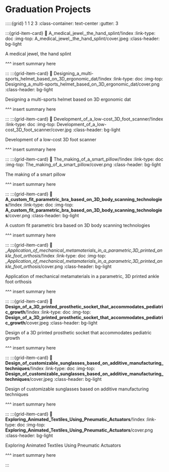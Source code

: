 # Graduation Projects

:::::{grid} 1 1 2 3
:class-container: text-center
:gutter: 3

:::{grid-item-card}
:link: A_medical_jewel,_the_hand_splint/!index
:link-type: doc
:img-top: A_medical_jewel,_the_hand_splint/cover.jpeg
:class-header: bg-light

A medical jewel, the hand splint

^^^
insert summary here

:::
:::{grid-item-card}
:link: Designing_a_multi-sports_helmet_based_on_3D_ergonomic_dat/!index
:link-type: doc
:img-top: Designing_a_multi-sports_helmet_based_on_3D_ergonomic_dat/cover.png
:class-header: bg-light

Designing a multi-sports helmet based on 3D ergonomic dat

^^^
insert summary here

:::
:::{grid-item-card}
:link: Development_of_a_low-cost_3D_foot_scanner/!index
:link-type: doc
:img-top: Development_of_a_low-cost_3D_foot_scanner/cover.jpg
:class-header: bg-light

Development of a low-cost 3D foot scanner

^^^
insert summary here

:::
:::{grid-item-card}
:link: The_making_of_a_smart_pillow/!index
:link-type: doc
:img-top: The_making_of_a_smart_pillow/cover.png
:class-header: bg-light

The making of a smart pillow

^^^
insert summary here

:::
:::{grid-item-card}
:link: __A_custom_fit_parametric_bra_based_on_3D_body_scanning_technologies__/!index
:link-type: doc
:img-top: __A_custom_fit_parametric_bra_based_on_3D_body_scanning_technologies__/cover.png
:class-header: bg-light

  A custom fit parametric bra based on 3D body scanning technologies  

^^^
insert summary here

:::
:::{grid-item-card}
:link: __Application_of_mechanical_metamaterials_in_a_parametric,_3D_printed_ankle_foot_orthosis__/!index
:link-type: doc
:img-top: __Application_of_mechanical_metamaterials_in_a_parametric,_3D_printed_ankle_foot_orthosis__/cover.png
:class-header: bg-light

  Application of mechanical metamaterials in a parametric, 3D printed ankle foot orthosis  

^^^
insert summary here

:::
:::{grid-item-card}
:link: __Design_of_a_3D_printed_prosthetic_socket_that_accommodates_pediatric_growth__/!index
:link-type: doc
:img-top: __Design_of_a_3D_printed_prosthetic_socket_that_accommodates_pediatric_growth__/cover.jpeg
:class-header: bg-light

  Design of a 3D printed prosthetic socket that accommodates pediatric growth  

^^^
insert summary here

:::
:::{grid-item-card}
:link: __Design_of_customizable_sunglasses_based_on_additive_manufacturing_techniques__/!index
:link-type: doc
:img-top: __Design_of_customizable_sunglasses_based_on_additive_manufacturing_techniques__/cover.jpeg
:class-header: bg-light

  Design of customizable sunglasses based on additive manufacturing techniques  

^^^
insert summary here

:::
:::{grid-item-card}
:link: __Exploring_Animated_Textiles_Using_Pneumatic_Actuators__/!index
:link-type: doc
:img-top: __Exploring_Animated_Textiles_Using_Pneumatic_Actuators__/cover.png
:class-header: bg-light

  Exploring Animated Textiles Using Pneumatic Actuators  

^^^
insert summary here

:::
